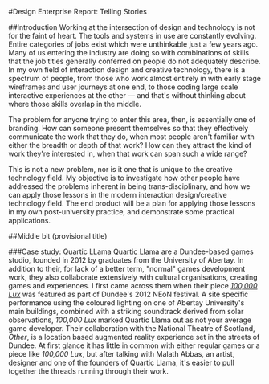 #Design Enterprise Report: Telling Stories

##Introduction
Working at the intersection of design and technology is not for the faint of heart. The tools and systems in use are constantly evolving. Entire categories of jobs exist which were unthinkable just a few years ago. Many of us entering the industry are doing so with combinations of skills that the job titles generally conferred on people do not adequately describe. In my own field of interaction design and creative technology, there is a spectrum of people, from those who work almost entirely in with early stage wireframes and user journeys at one end, to those coding large scale interactive experiences at the other — and that's without thinking about where those skills overlap in the middle. 

The problem for anyone trying to enter this area, then, is essentially one of branding. How can someone present themselves so that they effectively communicate the work that they do, when most people aren't familiar with either the breadth or depth of that work? How can they attract the kind of work they're interested in, when that work can span such a  wide range? 

This is not a new problem, nor is it one that is unique to the creative technology field. My objective is to investigate how other people have addressed the problems inherent in being trans-disciplinary, and how we can apply those lessons in the modern interaction design/creative technology field. The end product will be a plan for applying those lessons in my own post-university practice, and demonstrate some practical applications. 

##Middle bit (provisional title)



###Case study: Quartic LLama
[Quartic Llama](http://quarticllama.com/) are a Dundee-based games studio, founded in 2012 by graduates from the University of Abertay. In addition to their, for lack of a better term, "normal" games development work, they also collaborate extensively with cultural organisations, creating games and experiences. I first came across them when their piece [*100,000 Lux*](http://www.northeastofnorth.com/?event=100000-lux) was featured as part of Dundee's 2012 NEoN festival. A site specific performance using the coloured lighting on one of Abertay University's main buildings, combined with a striking soundtrack derived from solar observations, *100,000 Lux* marked Quartic Llama out as not your average game developer. Their collaboration with the National Theatre of Scotland, *Other*, is a location based augmented reality experience set in the streets of Dundee. At first glance it has little in common with either regular games or a piece like *100,000 Lux*, but after talking with Malath Abbas, an artist, designer and one of the founders of Quartic Llama, it's easier to pull together the threads running through their work. 

